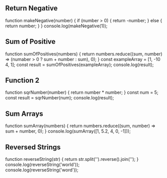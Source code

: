 ## Return Negative

function makeNegative(number) {
  if (number > 0) {
    return -number;
  } else {
    return number;
  }
}
console.log(makeNegative(1));  

## Sum of Positive

function sumOfPositives(numbers) {
  return numbers.reduce((sum, number) => (numaber > 0 ? sum + number : sum), 0);
}
const exampleArray = [1, -10 4, 1];
const result = sumOfPositives(exampleArray);
console.log(result); 

## Function 2

function sqrNumber(number) {
  return number * number;
}
const num = 5;
const result = sqrNumber(num);
console.log(result); 

## Sum Arrays

function sumArray(numbers) {
  return numbers.reduce((sum, number) => sum + number, 0);
}
console.log(sumArray([1, 5.2, 4, 0, -1]));            


## Reversed Strings

function reverseString(str) {
  return str.split('').reverse().join('');
}
console.log(reverseString('world'));  
console.log(reverseString('word'));  

